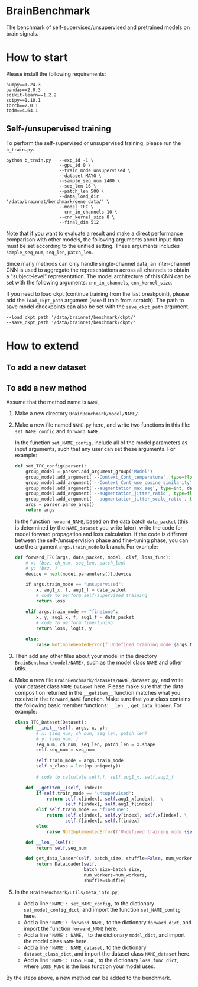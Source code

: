 # BrainBenchmark
The benchmark of self-supervised/unsupervised and pretrained models on brain signals. 

# How to start

Please install the following requirements:
```
numpy==1.24.3
pandas==2.0.3
scikit-learn==1.2.2
scipy==1.10.1
torch==2.0.1
tqdm==4.64.1
```

## Self-/unsupervised training

To perform the self-supervised or unsupervised training, please run the `b_train.py`. 
```
python b_train.py   --exp_id -1 \
                    --gpu_id 0 \
                    --train_mode unsupervised \
                    --dataset MAYO \
                    --sample_seq_num 2400 \
                    --seq_len 16 \
                    --patch_len 500 \
                    --data_load_dir '/data/brainnet/benchmark/gene_data/' \
                    --model TFC \ 
                    --cnn_in_channels 10 \
                    --cnn_kernel_size 8 \
                    --final_dim 512
```
Note that if you want to evaluate a result and make a direct performance comparison with other models, the following arguments about input data must be set according to the unified setting. These arguments includes `sample_seq_num`, `seq_len`, `patch_len`. 

Since many methods can only handle single-channel data, an inter-channel CNN is used to aggregate the representations across all channels to obtain a "subject-level" representation. The model architecture of this CNN can be set with the following arguments: `cnn_in_channels`, `cnn_kernel_size`. 

If you need to load ckpt (continue training from the last breakpoint), please add the `load_ckpt_path` argument (`None` if train from scratch). The path to save model checkpoints can also be set with the `save_ckpt_path` argument. 
```
--load_ckpt_path '/data/brainnet/benchmark/ckpt/' 
--save_ckpt_path '/data/brainnet/benchmark/ckpt/' 
```


# How to extend

## To add a new dataset

## To add a new method

Assume that the method name is `NAME`, 

1. Make a new directory `BrainBenchmark/model/NAME/`. 

2. Make a new file named `NAME.py` here, and write two functions in this file: `set_NAME_config` and `forward_NAME`. 

   In the function `set_NAME_config`, include all of the model parameters as input arguments, such that any user can set these arguments. For example: 

   ```python
   def set_TFC_config(parser):
       group_model = parser.add_argument_group('Model')
       group_model.add_argument('--Context_Cont_temperature', type=float, default=0.2)
       group_model.add_argument('--Context_Cont_use_cosine_similarity', action='store_false')
       group_model.add_argument('--augmentation_max_seg', type=int, default=12)
       group_model.add_argument('--augmentation_jitter_ratio', type=float, default=2)
       group_model.add_argument('--augmentation_jitter_scale_ratio', type=float, default=1.5)
       args = parser.parse_args()
       return args
   ```

   In the function `forward_NAME`, based on the data batch `data_packet` (this is determined by the `NAME_dataset` you write later), write the code for model forward propagation and loss calculation. If the code is different between the self-/unsupervision phase and fine-tuning phase, you can use the argument `args.train_mode`  to branch. For example:

   ```python
   def forward_TFC(args, data_packet, model, clsf, loss_func):
       # x: (bsz, ch_num, seq_len, patch_len)
       # y: (bsz, )
       device = next(model.parameters()).device
   
       if args.train_mode == "unsupervised":
           x, aug1_x, f, aug1_f = data_packet
           # code to perform self-supervised training
           return loss
   
       elif args.train_mode == "finetune":
           x, y, aug1_x, f, aug1_f = data_packet
           # code to perform fine-tuning
           return loss, logit, y
         
       else:
           raise NotImplementedError(f'Undefined training mode {args.train_mode}')
   ```

3. Then add any other files about your model in the directory `BrainBenchmark/model/NAME/`, such as the model class `NAME` and other utils. 

4. Make a new file `BrainBenchmark/datasets/NAME_dataset.py`, and write your dataset class `NAME_Dataset` here. Please make sure that the data composition returned in the `__getitem__` function matches what you receive in the `forward_NAME` function. Make sure that your class contains the following basic member functions: `__len__`, `get_data_loader`. For example: 

   ```python
   class TFC_Dataset(Dataset):
       def __init__(self, args, x, y):
           # x: (seq_num, ch_num, seq_len, patch_len)
           # y: (seq_num, )
           seq_num, ch_num, seq_len, patch_len = x.shape
           self.seq_num = seq_num
   
           self.train_mode = args.train_mode
           self.n_class = len(np.unique(y))
   				
           # code to calculate self.f, self.aug1_x, self.aug1_f
   
       def __getitem__(self, index):
           if self.train_mode == "unsupervised":
               return self.x[index], self.aug1_x[index],  \
                      self.f[index], self.aug1_f[index]
           elif self.train_mode == 'finetune':
               return self.x[index], self.y[index], self.x[index], \
                      self.f[index], self.f[index]
           else:
               raise NotImplementedError(f'Undefined training mode {self.train_mode}')
   
       def __len__(self):
           return self.seq_num
   
       def get_data_loader(self, batch_size, shuffle=False, num_workers=0):
           return DataLoader(self,
                             batch_size=batch_size,
                             num_workers=num_workers,
                             shuffle=shuffle)
   ```

5. In the `BrainBenchmark/utils/meta_info.py`, 

   - Add a line `'NAME': set_NAME_config,` to the dictionary `set_model_config_dict`, and import the function `set_NAME_config` here. 
   - Add a line `'NAME': forward_NAME,` to the dictionary `forward_dict`, and import the function `forward_NAME` here. 
   - Add a line `'NAME': NAME, ` to the dictionary `model_dict`, and import the model class `NAME` here. 
   - Add a line `'NAME': NAME_dataset,` to the dictionary `dataset_class_dict`, and import the dataset class `NAME_dataset` here. 
   - Add a line `'NAME': LOSS_FUNC,` to the dictionary `loss_func_dict`, where `LOSS_FUNC` is the loss function your model uses. 

By the steps above, a new method can be added to the benchmark. 



